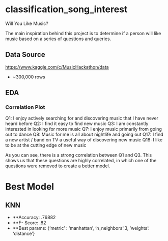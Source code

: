 # classification_song_interest

Will You Like Music?

The main inspiration behind this project is to determine if a person will like music based on a series of questions and queries.

## Data Source
https://www.kaggle.com/c/MusicHackathon/data
  * ~300,000 rows
  
## EDA

### Correlation Plot


Q1: I enjoy actively searching for and discovering music that I have never heard before
Q2: I find it easy to find new music
Q3: I am constantly interested in looking for more music
Q7: I enjoy music primarily from going out to dance
Q8: Music for me is all about nightlife and going out
Q17: I find a new artist / band on TV a useful way of discovering new music
Q18: I like to be at the cutting edge of new music

As you can see, there is a strong correlation between Q1 and Q3. This shows us that these questions are highly correlated, in which one of the questions were removed to create a better model.

# Best Model
## KNN

* **Accuracy: .76882
* **F- Score: .82
* **Best params: {‘metric’ : ‘manhattan’, ‘n_neighbors’:3, ‘weights’: ‘distance’}
